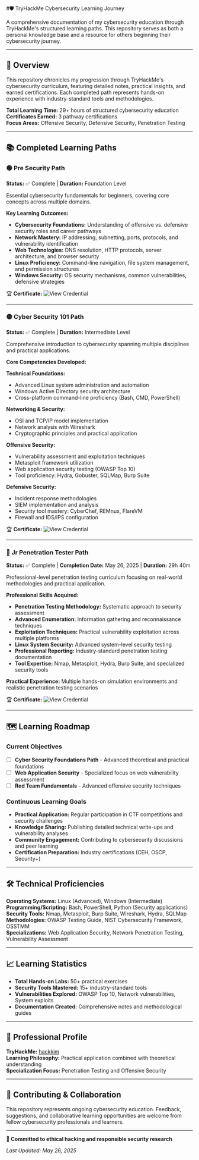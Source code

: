 #🛡️ TryHackMe Cybersecurity Learning Journey

A comprehensive documentation of my cybersecurity education through TryHackMe's structured learning paths. This repository serves as both a personal knowledge base and a resource for others beginning their cybersecurity journey.

---

## 🎯 Overview

This repository chronicles my progression through TryHackMe's cybersecurity curriculum, featuring detailed notes, practical insights, and earned certifications. Each completed path represents hands-on experience with industry-standard tools and methodologies.

**Total Learning Time:** 29+ hours of structured cybersecurity education  
**Certificates Earned:** 3 pathway certifications  
**Focus Areas:** Offensive Security, Defensive Security, Penetration Testing

---

## 📚 Completed Learning Paths

### 🟢 Pre Security Path
**Status:** ✅ Complete | **Duration:** Foundation Level

Essential cybersecurity fundamentals for beginners, covering core concepts across multiple domains.

**Key Learning Outcomes:**
- **Cybersecurity Foundations:** Understanding of offensive vs. defensive security roles and career pathways
- **Network Mastery:** IP addressing, subnetting, ports, protocols, and vulnerability identification
- **Web Technologies:** DNS resolution, HTTP protocols, server architecture, and browser security
- **Linux Proficiency:** Command-line navigation, file system management, and permission structures
- **Windows Security:** OS security mechanisms, common vulnerabilities, defensive strategies

🏆 **Certificate:** ![View Credential](https://github.com/user-attachments/assets/fedf1cd2-16f0-4b35-b6f0-1f28ad01305c)

---

### 🟡 Cyber Security 101 Path
**Status:** ✅ Complete | **Duration:** Intermediate Level

Comprehensive introduction to cybersecurity spanning multiple disciplines and practical applications.

**Core Competencies Developed:**

**Technical Foundations:**
- Advanced Linux system administration and automation
- Windows Active Directory security architecture
- Cross-platform command-line proficiency (Bash, CMD, PowerShell)

**Networking & Security:**
- OSI and TCP/IP model implementation
- Network analysis with Wireshark
- Cryptographic principles and practical application

**Offensive Security:**
- Vulnerability assessment and exploitation techniques
- Metasploit framework utilization
- Web application security testing (OWASP Top 10)
- Tool proficiency: Hydra, Gobuster, SQLMap, Burp Suite

**Defensive Security:**
- Incident response methodologies
- SIEM implementation and analysis
- Security tool mastery: CyberChef, REMnux, FlareVM
- Firewall and IDS/IPS configuration

🏆 **Certificate:** ![View Credential](https://github.com/user-attachments/assets/41433a19-7c4b-49a9-902c-a7dd44e1b8fc)

---

### 🔴 Jr Penetration Tester Path
**Status:** ✅ Complete | **Completion Date:** May 26, 2025 | **Duration:** 29h 40m

Professional-level penetration testing curriculum focusing on real-world methodologies and practical application.

**Professional Skills Acquired:**
- **Penetration Testing Methodology:** Systematic approach to security assessment
- **Advanced Enumeration:** Information gathering and reconnaissance techniques
- **Exploitation Techniques:** Practical vulnerability exploitation across multiple platforms
- **Linux System Security:** Advanced system-level security testing
- **Professional Reporting:** Industry-standard penetration testing documentation
- **Tool Expertise:** Nmap, Metasploit, Hydra, Burp Suite, and specialized security tools

**Practical Experience:** Multiple hands-on simulation environments and realistic penetration testing scenarios

🏆 **Certificate:** ![View Credential](https://github.com/user-attachments/assets/9286bac4-e30a-4dbb-ae6d-d28418a8ef50)

---

## 🗺️ Learning Roadmap

### Current Objectives
- [ ] **Cyber Security Foundations Path** - Advanced theoretical and practical foundations
- [ ] **Web Application Security** - Specialized focus on web vulnerability assessment
- [ ] **Red Team Fundamentals** - Advanced offensive security techniques

### Continuous Learning Goals
- **Practical Application:** Regular participation in CTF competitions and security challenges
- **Knowledge Sharing:** Publishing detailed technical write-ups and vulnerability analyses
- **Community Engagement:** Contributing to cybersecurity discussions and peer learning
- **Certification Preparation:** Industry certifications (CEH, OSCP, Security+)

---

## 🛠️ Technical Proficiencies

**Operating Systems:** Linux (Advanced), Windows (Intermediate)  
**Programming/Scripting:** Bash, PowerShell, Python (Security applications)  
**Security Tools:** Nmap, Metasploit, Burp Suite, Wireshark, Hydra, SQLMap  
**Methodologies:** OWASP Testing Guide, NIST Cybersecurity Framework, OSSTMM  
**Specializations:** Web Application Security, Network Penetration Testing, Vulnerability Assessment

---

## 📈 Learning Statistics

- **Total Hands-on Labs:** 50+ practical exercises
- **Security Tools Mastered:** 15+ industry-standard tools
- **Vulnerabilities Explored:** OWASP Top 10, Network vulnerabilities, System exploits
- **Documentation Created:** Comprehensive notes and methodological guides

---

## 🔗 Professional Profile

**TryHackMe:** [hackkim](https://tryhackme.com/p/kimsunghoon)  
**Learning Philosophy:** Practical application combined with theoretical understanding  
**Specialization Focus:** Penetration Testing and Offensive Security

---

## 🤝 Contributing & Collaboration

This repository represents ongoing cybersecurity education. Feedback, suggestions, and collaborative learning opportunities are welcome from fellow cybersecurity professionals and learners.

---

**🔐 Committed to ethical hacking and responsible security research**

*Last Updated: May 26, 2025*
